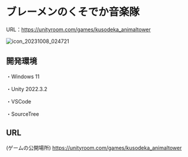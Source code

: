 # ブレーメンのくそでか音楽隊
URL：https://unityroom.com/games/kusodeka_animaltower

![icon_20231008_024721](https://github.com/user-attachments/assets/fec9d311-2358-4cd8-b109-cdfff0d44af4)

## 開発環境
・Windows 11

・Unity 2022.3.2

・VSCode

・SourceTree

## URL
(ゲームの公開場所)
https://unityroom.com/games/kusodeka_animaltower
